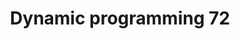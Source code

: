 ---
layout: posts_by_category
categories: dynamic-programming-72
title: Dynamic programming 72
permalink: /category/dynamic-programming-72
---